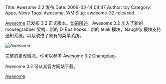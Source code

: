 Title: Awesome 3.2 发布
Date: 2009-03-14 08:47
Author: toy
Category: Apps, News
Tags: Awesome, WM
Slug: awesome-32-released

[Awesome](http://linuxtoy.org/archives/awesome.html) 已发布 3.2
正式版本。[如前](http://linuxtoy.org/archives/awesome-32-rc-1-released.html)[所述](http://linuxtoy.org/archives/awesome-32-rc-4-released.html)，Awesome
3.2 加入了新的 mousegrabber 架构、新的 D-Bus hooks、新的 telak
模块，Naughty 模块支持通知系统，以及改进了原有的菜单系统。

![Awesome](http://i.linuxtoy.org/images/2009/03/awesome32.png)

完整的更改情况，你可以参考 Awesome 3.2
[Changelog](http://awesome.naquadah.org/changelogs/short/v3.2)。

Awesome 3.2 可从其官方网站下载。

[Awesome](http://awesome.naquadah.org/download/)
